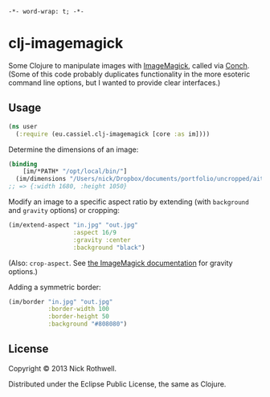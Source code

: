 `-*- word-wrap: t; -*-`

# clj-imagemagick

Some Clojure to manipulate images with [ImageMagick](http://www.imagemagick.org), called via [Conch](https://github.com/Raynes/conch). (Some of this code probably duplicates functionality in the more esoteric command line options, but I wanted to provide clear interfaces.)

## Usage

```clojure
(ns user
  (:require (eu.cassiel.clj-imagemagick [core :as im])))
```

Determine the dimensions of an image:

```clojure
(binding
    [im/*PATH* "/opt/local/bin/"]
  (im/dimensions "/Users/nick/Dropbox/documents/portfolio/uncropped/aito.jpg"))
;; => {:width 1680, :height 1050}
```

Modify an image to a specific aspect ratio by extending (with `background` and `gravity` options) or cropping:

```clojure
(im/extend-aspect "in.jpg" "out.jpg"
                  :aspect 16/9
                  :gravity :center
                  :background "black")
```

(Also: `crop-aspect`. See [the ImageMagick documentation](http://www.imagemagick.org/script/command-line-options.php#gravity) for gravity options.)

Adding a symmetric border:

```clojure
(im/border "in.jpg" "out.jpg"
           :border-width 100
           :border-height 50
           :background "#808080")
```

## License

Copyright © 2013 Nick Rothwell.

Distributed under the Eclipse Public License, the same as Clojure.
